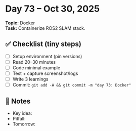 # Day 73 – Oct 30, 2025
**Topic:** Docker  
**Task:** Containerize ROS2 SLAM stack.

## ✅ Checklist (tiny steps)
- [ ] Setup environment (pin versions)
- [ ] Read 20–30 minutes
- [ ] Code minimal example
- [ ] Test + capture screenshot/logs
- [ ] Write 3 learnings
- [ ] Commit: `git add -A && git commit -m "day 73: Docker"`

## 📓 Notes
- Key idea:
- Pitfall:
- Tomorrow:
